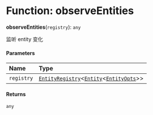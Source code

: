 # Function: observeEntities

**observeEntities**(`registry`): `any`

监听 entity 变化

#### Parameters

| Name | Type |
| :------ | :------ |
| `registry` | [`EntityRegistry`](/en/auto-docs/playground-react/interfaces/EntityRegistry.md)<[`Entity`](/en/auto-docs/playground-react/classes/Entity-1.md)<[`EntityOpts`](/en/auto-docs/playground-react/interfaces/EntityOpts.md)>> |

#### Returns

`any`
